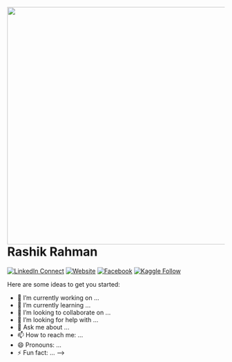 <a target="_blank" href="https://shunjid.github.io"><img width="550" align="right" src="https://careers.eclerx.com/images/01.jpg"></a>

# Rashik Rahman

[![LinkedIn Connect](https://img.shields.io/badge/%20-Connect-black?color=14171A&labelColor=212121&logo=linkedin&logoColor=ffffff)](https://www.linkedin.com/in/rashik-rahman-5a327a1a6/)
[![Website](https://img.shields.io/badge/%20-Follow-black?color=14171A&labelColor=d81b60&logo=web&logoColor=ffffff)](https://rashikrahman.github.io/Website/)
[![Facebook](https://img.shields.io/badge/%20-Follow-black?color=14171A&labelColor=050404&logo=facebook&logoColor=ffffff)](https://www.facebook.com/rashikrahman.pritom.7)
[![Kaggle Follow](https://img.shields.io/badge/%20-Follow-black?color=14171A&labelColor=37474f&logo=kaggle&logoColor=4fc3f7)](https://www.kaggle.com/rashikrahmanpritom)

Here are some ideas to get you started:

- 🔭 I’m currently working on ...
- 🌱 I’m currently learning ...
- 👯 I’m looking to collaborate on ...
- 🤔 I’m looking for help with ...
- 💬 Ask me about ...
- 📫 How to reach me: ...
- 😄 Pronouns: ...
- ⚡ Fun fact: ...
-->

